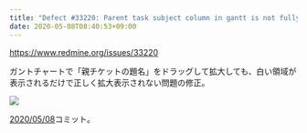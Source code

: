 ```yaml
---
title: "Defect #33220: Parent task subject column in gantt is not fully displayed when the column is widened"
date: 2020-05-08T08:40:53+09:00
---
```


https://www.redmine.org/issues/33220

ガントチャートで「親チケットの題名」をドラッグして拡大しても、白い領域が表示されるだけで正しく拡大表示されない問題の修正。

![](https://www.redmine.org/attachments/download/25098/gantt_column_error.png)

[2020/05/08](/posts/2020/05/08/)コミット。